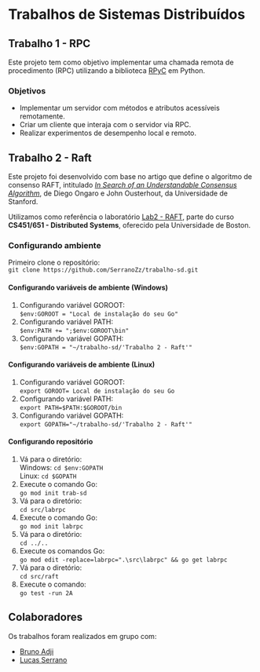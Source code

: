 ﻿# Trabalhos de Sistemas Distribuídos
 
## Trabalho 1 - RPC

Este projeto tem como objetivo implementar uma chamada remota de procedimento (RPC) utilizando a biblioteca [RPyC](https://rpyc.readthedocs.io/en/latest/) em Python.

### Objetivos

- Implementar um servidor com métodos e atributos acessíveis remotamente.
- Criar um cliente que interaja com o servidor via RPC.
- Realizar experimentos de desempenho local e remoto.

## Trabalho 2 - Raft

Este projeto foi desenvolvido com base no artigo que define o algoritmo de consenso RAFT, intitulado [*In Search of an Understandable Consensus Algorithm*](https://raft.github.io/raft.pdf), de Diego Ongaro e John Ousterhout, da Universidade de Stanford.

Utilizamos como referência o laboratório [Lab2 - RAFT](http://www.cs.bu.edu/~jappavoo/jappavoo.github.com/451/labs/lab-raft.html), parte do curso **CS451/651 - Distributed Systems**, oferecido pela Universidade de Boston.

### Configurando ambiente
Primeiro clone o repositório: <br/>
`git clone https://github.com/SerranoZz/trabalho-sd.git`

#### Configurando variáveis de ambiente (Windows)
1. Configurando variável GOROOT: <br/>
`$env:GOROOT = "Local de instalação do seu Go"`
2. Configurando variável PATH: <br/>
`$env:PATH += ";$env:GOROOT\bin"`
3. Configurando variável GOPATH: <br/>
`$env:GOPATH = "~/trabalho-sd/'Trabalho 2 - Raft'"`

#### Configurando variáveis de ambiente (Linux)
1. Configurando variável GOROOT: <br/>
`export GOROOT= Local de instalação do seu Go`
2. Configurando variável PATH: <br/>
`export PATH=$PATH:$GOROOT/bin`
3. Configurando variável GOPATH: <br/>
`export GOPATH="~/trabalho-sd/'Trabalho 2 - Raft'"`

#### Configurando repositório
1. Vá para o diretório: <br/>
 Windows: `cd $env:GOPATH` <br/> Linux: `cd $GOPATH`
2. Execute o comando Go: <br/>
`go mod init trab-sd`
3. Vá para o diretório: <br/>
`cd src/labrpc`
4. Execute o comando Go: <br/>
`go mod init labrpc`
5. Vá para o diretório: <br/>
`cd ../..`
6. Execute os comandos Go: <br/>
`go mod edit -replace=labrpc=".\src\labrpc" && go get labrpc`
7. Vá para o diretório: <br/>
`cd src/raft`
8. Execute o comando: <br/>
`go test -run 2A`

## Colaboradores

Os trabalhos foram realizados em grupo com:

- [Bruno Adji](https://github.com/brunoadji)
- [Lucas Serrano](https://github.com/SerranoZz)
